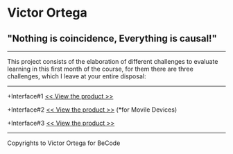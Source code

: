 # Victor Ortega
## "Nothing is coincidence, Everything is causal!"
***
This project consists of the elaboration of different challenges to evaluate learning in this first month of the course, for them there are three challenges, which I leave at your entire disposal:
***
+Interface#1 [<< View the product >>][Address1]

[Address1]: https://trial-run-interface1.netlify.app/

+Interface#2 [<< View the product >>][Address2] (*for Movile Devices)

[Address2]: https://trial-run-interface2.netlify.app/

+Interface#3 [<< View the product >>][Address3]

[Address3]: https://tiral-run-interface3.netlify.app/

***
Copyrights to Victor Ortega for BeCode
